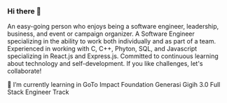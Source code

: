 ### Hi there 👋

An easy-going person who enjoys being a software engineer, leadership, business, and event or campaign organizer. A Software Engineer specializing in the ability to work both individually and as part of a team. Experienced in working with C, C++, Phyton, SQL, and Javascript specializing in React.js and Express.js. Committed to continuous learning about technology and self-development. If you like challenges, let's collaborate!

🌱 I’m currently learning in GoTo Impact Foundation Generasi Gigih 3.0 Full Stack Engineer Track



<!--
**zidaneibrahimf7/zidaneibrahimf7** is a ✨ _special_ ✨ repository because its `README.md` (this file) appears on your GitHub profile.

Here are some ideas to get you started:

- 🔭 I’m currently working on ...
- 🌱 I’m currently learning ...
- 👯 I’m looking to collaborate on ...
- 🤔 I’m looking for help with ...
- 💬 Ask me about ...
- 📫 How to reach me: ...
- 😄 Pronouns: ...
- ⚡ Fun fact: ...
-->
